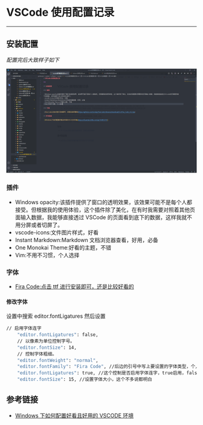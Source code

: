 # VSCode 使用配置记录

---

## 安装配置

_配置完后大致样子如下_

![](./picture/vscode1.png)

### 插件

-   Windows opacity:该插件提供了窗口的透明效果，该效果可能不是每个人都接受。但根据我的使用体验，这个插件除了美化，在有时我需要对照着其他页面输入数据，我能够直接透过 VSCode 的页面看到底下的数据，这样我就不用分屏或者切屏了。
-   vscode-icons:文件图片样式，好看
-   Instant Markdown:Markdown 文档浏览器查看，好用，必备
-   One Monokai Theme:好看的主题，不错
-   Vim:不用不习惯，个人选择

### 字体

-   [Fira Code:点击 ttf 进行安装即可，还是比较好看的](https://github.com/tonsky/FiraCode/releases/download/5.2/Fira_Code_v5.2.zip)

#### 修改字体
设置中搜索 editor.fontLigatures 然后设置


```sh
// 启用字体连字
    "editor.fontLigatures": false,
    // 以像素为单位控制字号。
    "editor.fontSize": 14,
    // 控制字体粗细。
    "editor.fontWeight": "normal",
    "editor.fontFamily": "Fira Code", //后边的引号中写上要设置的字体类型，个人比较喜欢Fira Code
    "editor.fontLigatures": true, //这个控制是否启用字体连字，true启用，false不启用，这里选择启用
    "editor.fontSize": 15, //设置字体大小，这个不多说都明白
```

## 参考链接

-   [Windows 下如何配置好看且好用的 VSCODE 环境](https://zhuanlan.zhihu.com/p/164852197)

